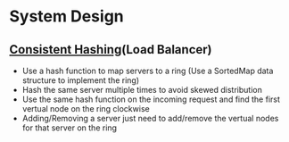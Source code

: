 # System Design

## [Consistent Hashing](https://www.acodersjourney.com/system-design-interview-consistent-hashing/)(Load Balancer)
  - Use a hash function to map servers to a ring (Use a SortedMap data structure to implement the ring)
  - Hash the same server multiple times to avoid skewed distribution
  - Use the same hash function on the incoming request and find the first vertual node on the ring clockwise
  - Adding/Removing a server just need to add/remove the vertual nodes for that server on the ring
